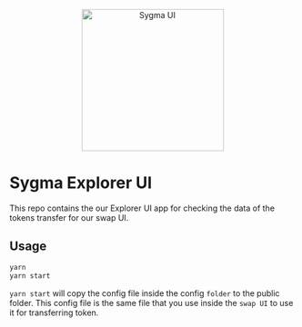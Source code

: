 <p align="center"><a href="https://https://chainsafe.io/"><img width="250" title="Sygma UI" src='../../assets/full-logo.png'/></a></p>

# Sygma Explorer UI

This repo contains the our Explorer UI app for checking the data of the tokens transfer for our swap UI.

## Usage

```bash
yarn
yarn start
```

`yarn start` will copy the config file inside the config `folder` to the public folder. This config file is the same file that you use inside the `swap UI` to use it for transferring token.
